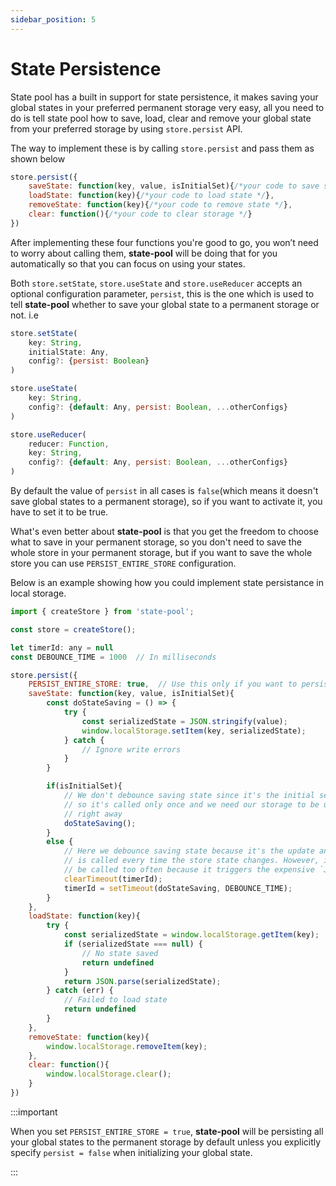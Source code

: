 ```yaml
---
sidebar_position: 5
---
```


# State Persistence
State pool has a built in support for state persistence, it makes saving your global states in your preferred permanent storage very easy, all you need to do is tell state pool how to save, load, clear and remove your global state from your preferred storage by using `store.persist` API.

The way to implement these is by calling `store.persist` and pass them as shown below 

```js
store.persist({
    saveState: function(key, value, isInitialSet){/*your code to save state */},
    loadState: function(key){/*your code to load state */},
    removeState: function(key){/*your code to remove state */},
    clear: function(){/*your code to clear storage */}
})
```

After implementing these four functions you're good to go, you won’t need to worry about calling them, **state-pool** will be doing that for you automatically so that you can focus on using your states.

Both `store.setState`, `store.useState` and `store.useReducer` accepts an optional configuration parameter, `persist`, this is the one which is used to tell **state-pool** whether to save your global state to a permanent storage or not. i.e

```js
store.setState(
    key: String,
    initialState: Any,
    config?: {persist: Boolean}
)
```

```js
store.useState(
    key: String,
    config?: {default: Any, persist: Boolean, ...otherConfigs}
)
```

```js
store.useReducer(
    reducer: Function,
    key: String,
    config?: {default: Any, persist: Boolean, ...otherConfigs}
)
```

By default the value of `persist` in all cases is `false`(which means it doesn't save global states to a permanent storage), so if you want to activate it, you have to set it to be true.

What's even better about **state-pool** is that you get the freedom to choose what to save in your permanent storage, so you don't need to save the whole store in your permanent storage, but if you want to save the whole store you can use `PERSIST_ENTIRE_STORE` configuration.

Below is an example showing how you could implement state persistance in local storage.

```js
import { createStore } from 'state-pool';

const store = createStore();

let timerId: any = null
const DEBOUNCE_TIME = 1000  // In milliseconds

store.persist({
    PERSIST_ENTIRE_STORE: true,  // Use this only if you want to persist the entire store
    saveState: function(key, value, isInitialSet){
        const doStateSaving = () => {
            try {
                const serializedState = JSON.stringify(value);
                window.localStorage.setItem(key, serializedState);
            } catch {
                // Ignore write errors
            }
        }

        if(isInitialSet){
            // We don't debounce saving state since it's the initial set
            // so it's called only once and we need our storage to be updated
            // right away
            doStateSaving();
        }
        else {
            // Here we debounce saving state because it's the update and this function
            // is called every time the store state changes. However, it should not
            // be called too often because it triggers the expensive `JSON.stringify` operation.
            clearTimeout(timerId);
            timerId = setTimeout(doStateSaving, DEBOUNCE_TIME);
        }
    },
    loadState: function(key){
        try {
            const serializedState = window.localStorage.getItem(key);
            if (serializedState === null) {
                // No state saved
                return undefined
            }
            return JSON.parse(serializedState);
        } catch (err) {
            // Failed to load state
            return undefined
        }
    },
    removeState: function(key){
        window.localStorage.removeItem(key);
    },
    clear: function(){
        window.localStorage.clear();
    }
})
```

:::important

When you set `PERSIST_ENTIRE_STORE = true`, **state-pool** will be persisting all your global states to the permanent storage by default unless you explicitly specify `persist = false` when initializing your global state.

:::